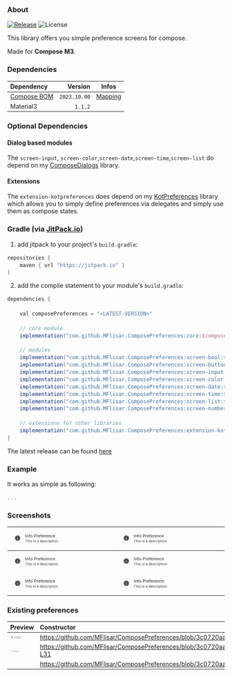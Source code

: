 ### About

[![Release](https://jitpack.io/v/MFlisar/ComposePreferences.svg)](https://jitpack.io/#MFlisar/ComposePreferences)
![License](https://img.shields.io/github/license/MFlisar/ComposePreferences)

This library offers you simple preference screens for compose.

Made for **Compose M3**.

### Dependencies

| Dependency | Version | Infos |
|:--|--:|:--:|
| [Compose BOM](https://developer.android.com/jetpack/compose/bom/bom)  | `2023.10.00` | [Mapping](https://developer.android.com/jetpack/compose/bom/bom-mapping) |
|                               Material3                               |                                         `1.1.2`                                         | |

### Optional Dependencies

#### Dialog based modules

The `screen-input`, `screen-color`,`screen-date`,`screen-time`,`screen-list` do depend on my [ComposeDialogs](https://github.com/MFlisar/ComposeDialogs) library.

#### Extensions

The `extension-kotpreferences` does depend on my [KotPreferences](https://github.com/MFlisar/KotPreferences) library which allows you to simply define preferences via delegates and simply use them as compose states.

### Gradle (via [JitPack.io](https://jitpack.io/))

1. add jitpack to your project's `build.gradle`:

```groovy
repositories {
    maven { url "https://jitpack.io" }
}
```

2. add the compile statement to your module's `build.gradle`:

```groovy
dependencies {

    val composePreferences = "<LATEST-VERSION>"

    // core module
    implementation("com.github.MFlisar.ComposePreferences:core:$composePreferences")
  
    // modules
    implementation("com.github.MFlisar.ComposePreferences:screen-bool:$composePreferences")
    implementation("com.github.MFlisar.ComposePreferences:screen-button:$composePreferences")
    implementation("com.github.MFlisar.ComposePreferences:screen-input:$composePreferences")
    implementation("com.github.MFlisar.ComposePreferences:screen-color:$composePreferences")
    implementation("com.github.MFlisar.ComposePreferences:screen-date:$composePreferences")
    implementation("com.github.MFlisar.ComposePreferences:screen-time:$composePreferences")
    implementation("com.github.MFlisar.ComposePreferences:screen-list:$composePreferences")
    implementation("com.github.MFlisar.ComposePreferences:screen-number:$composePreferences")
    
    // extensions for other libraries
    implementation("com.github.MFlisar.ComposePreferences:extension-kotpreferences:$composePreferences")
}
```

The latest release can be found [here](https://github.com/MFlisar/ComposePreferences/releases/latest)

### Example

It works as simple as following:

```kotlin
...
```

### Screenshots

| ![Demo](screenshots/previews/info1.jpg?raw=true "Preview") | ![Demo](screenshots/previews/info1.jpg?raw=true "Preview") |
|:-:|:-:|
| ![Demo](screenshots/previews/info1.jpg?raw=true "Preview") | ![Demo](screenshots/previews/info1.jpg?raw=true "Preview") |
| ![Demo](screenshots/previews/info1.jpg?raw=true "Preview") | ![Demo](screenshots/previews/info1.jpg?raw=true "Preview") |

### Existing preferences

| Preview | Constructor | Module |
| :- | :- | :- |
| ![Demo](screenshots/previews/info1.jpg?raw=true "Preview") | https://github.com/MFlisar/ComposePreferences/blob/3c0720aace8cf4bcc355d7dda2d2585c5ff31d1a/library/src/main/java/com/michaelflisar/composepreferences/core/PreferenceInfo.kt#L22-L34 | `core` |
| ![Demo](screenshots/previews/header1.jpg?raw=true "Preview") | https://github.com/MFlisar/ComposePreferences/blob/3c0720aace8cf4bcc355d7dda2d2585c5ff31d1a/library/src/main/java/com/michaelflisar/composepreferences/core/PreferenceSectionHeader.kt#L22-L31 | `core` |
| ![Demo](screenshots/previews/divider1.jpg?raw=true "Preview") | https://github.com/MFlisar/ComposePreferences/blob/3c0720aace8cf4bcc355d7dda2d2585c5ff31d1a/library/src/main/java/com/michaelflisar/composepreferences/core/PreferenceDivider.kt#L12-L17 | `core` |
